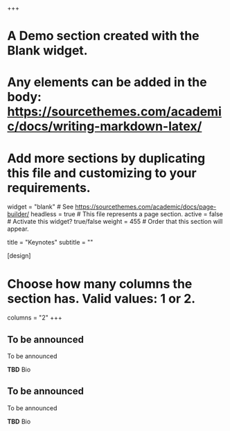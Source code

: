 +++
# A Demo section created with the Blank widget.
# Any elements can be added in the body: https://sourcethemes.com/academic/docs/writing-markdown-latex/
# Add more sections by duplicating this file and customizing to your requirements.

widget = "blank"  # See https://sourcethemes.com/academic/docs/page-builder/
headless = true  # This file represents a page section.
active = false  # Activate this widget? true/false
weight = 455  # Order that this section will appear.

title = "Keynotes"
subtitle = ""

[design]
  # Choose how many columns the section has. Valid values: 1 or 2.
  columns = "2"
+++

## To be announced

To be announced


**TBD** Bio

 ## To be announced

 To be announced


**TBD**  Bio

